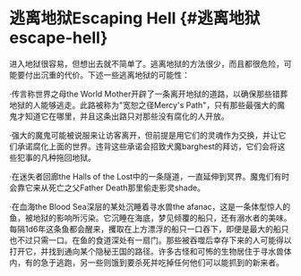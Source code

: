 # 逃离地狱Escaping Hell {#逃离地狱escape-hell}

进入地狱很容易，但想出去就不简单了。逃离地狱的方法很少，而且都很危险，可能要付出沉重的代价。下述一些逃离地狱的可能性：

·传言称世界之母the World
Mother开辟了一条离开地狱的道路，以确保那些错葬地狱的人能够逃走。此路被称为"宽恕之径Mercy\'s
Path"，只有那些最强大的魔鬼才知道它在哪里，并且这条出路只对那些没有腐化的人开放。

·强大的魔鬼可能被说服来让访客离开，但前提是用它们的灵魂作为交换，并让它们承诺腐化上面的世界。违背这些承诺会招致犬魔barghest的拜访，它们会将这些犯事的凡种拖回地狱。

·在迷失者回廊the Halls of the
Lost中的一条隧道，一直延伸到冥界。魔鬼们有时会靠它来从死亡之父Father
Death那里偷走影灵shade。

·在血海the Blood Sea深层的某处沉睡着寻水兽the
afanac，这是一条体型惊人的鱼，被地狱的影响所污染。它沉睡在海底，梦见倾覆的船只，还有溺水者的美味。每隔1d6年这条鱼都会醒来，攫取在上方漂浮的船只一口吞下，即便是最大的船只也不过只需一口。在鱼的食道深处有一扇门。那些被吞噬后幸存下来的人可能得以打开它，并找到通向某个隐秘王国的路径。许多古怪和可怖的生物居住于寻水兽体内，有的急于逃跑，另一些则饿到要杀死并吃掉任何他们可以能抓到的新来者。
